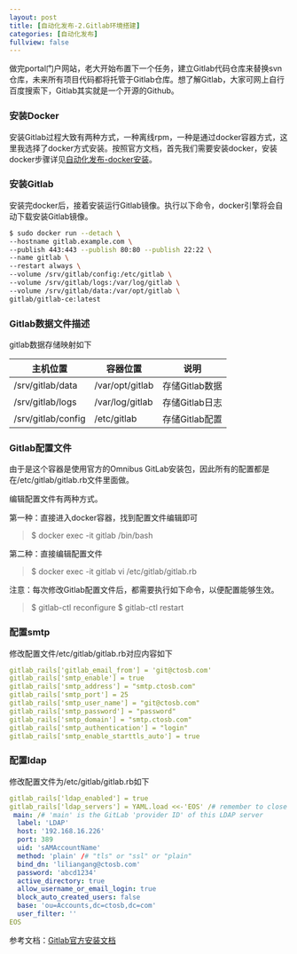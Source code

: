 ```yaml
---
layout: post
title: [自动化发布-2.Gitlab环境搭建]
categories: [自动化发布]
fullview: false
---
```

做完portal门户网站，老大开始布置下一个任务，建立Gitlab代码仓库来替换svn仓库，未来所有项目代码都将托管于Gitlab仓库。想了解Gitlab，大家可网上自行百度搜索下，Gitlab其实就是一个开源的Github。

### 安装Docker

安装Gitlab过程大致有两种方式，一种离线rpm，一种是通过docker容器方式，这里我选择了docker方式安装。按照官方文档，首先我们需要安装docker，安装docker步骤详见[自动化发布-docker安装](http://ctosb.com/article/18897596055552.shtml)。

### 安装Gitlab

安装完docker后，接着安装运行Gitlab镜像。执行以下命令，docker引擎将会自动下载安装Gitlab镜像。
```bash
$ sudo docker run --detach \
--hostname gitlab.example.com \
--publish 443:443 --publish 80:80 --publish 22:22 \
--name gitlab \
--restart always \
--volume /srv/gitlab/config:/etc/gitlab \
--volume /srv/gitlab/logs:/var/log/gitlab \
--volume /srv/gitlab/data:/var/opt/gitlab \
gitlab/gitlab-ce:latest
```
### Gitlab数据文件描述

gitlab数据存储映射如下  

| 主机位置 | 容器位置 | 说明 |
| - | - | - | 
| /srv/gitlab/data | /var/opt/gitlab | 存储Gitlab数据 |
| /srv/gitlab/logs | /var/log/gitlab | 存储Gitlab日志 |
| /srv/gitlab/config | /etc/gitlab | 存储Gitlab配置 |

### Gitlab配置文件

由于是这个容器是使用官方的Omnibus GitLab安装包，因此所有的配置都是在/etc/gitlab/gitlab.rb文件里面做。

编辑配置文件有两种方式。

第一种：直接进入docker容器，找到配置文件编辑即可
> $ docker exec -it gitlab /bin/bash

第二种：直接编辑配置文件

> $ docker exec -it gitlab vi /etc/gitlab/gitlab.rb

注意：每次修改Gitlab配置文件后，都需要执行如下命令，以便配置能够生效。

> $ gitlab-ctl reconfigure $ gitlab-ctl restart

### 配置smtp

修改配置文件/etc/gitlab/gitlab.rb对应内容如下
```yaml
gitlab_rails['gitlab_email_from'] = 'git@ctosb.com' 
gitlab_rails['smtp_enable'] = true 
gitlab_rails['smtp_address'] = "smtp.ctosb.com" 
gitlab_rails['smtp_port'] = 25 
gitlab_rails['smtp_user_name'] = "git@ctosb.com" 
gitlab_rails['smtp_password'] = "password" 
gitlab_rails['smtp_domain'] = "smtp.ctosb.com" 
gitlab_rails['smtp_authentication'] = "login" 
gitlab_rails['smtp_enable_starttls_auto'] = true
```

### 配置ldap

修改配置文件为/etc/gitlab/gitlab.rb如下
```yaml
gitlab_rails['ldap_enabled'] = true 
gitlab_rails['ldap_servers'] = YAML.load <<-'EOS' /# remember to close this block with 'EOS' below 
 main: /# 'main' is the GitLab 'provider ID' of this LDAP server 
  label: 'LDAP' 
  host: '192.168.16.226' 
  port: 389 
  uid: 'sAMAccountName' 
  method: 'plain' /# "tls" or "ssl" or "plain" 
  bind_dn: 'liliangang@ctosb.com' 
  password: 'abcd1234' 
  active_directory: true 
  allow_username_or_email_login: true 
  block_auto_created_users: false 
  base: 'ou=Accounts,dc=ctosb,dc=com' 
  user_filter: '' 
EOS
```

参考文档：[Gitlab官方安装文档](https://docs.gitlab.com/omnibus/docker/)
